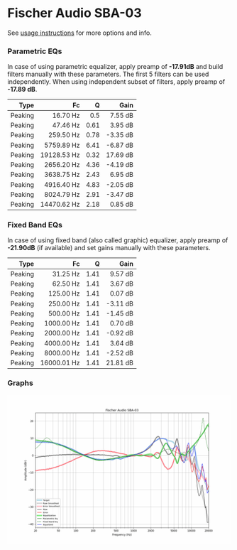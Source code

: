 # Fischer Audio SBA-03
See [usage instructions](https://github.com/jaakkopasanen/AutoEq#usage) for more options and info.

### Parametric EQs
In case of using parametric equalizer, apply preamp of **-17.91dB** and build filters manually
with these parameters. The first 5 filters can be used independently.
When using independent subset of filters, apply preamp of **-17.89 dB**.

| Type    | Fc          |    Q | Gain     |
|--------:|------------:|-----:|---------:|
| Peaking | 16.70 Hz    | 0.5  | 7.55 dB  |
| Peaking | 47.46 Hz    | 0.61 | 3.95 dB  |
| Peaking | 259.50 Hz   | 0.78 | -3.35 dB |
| Peaking | 5759.89 Hz  | 6.41 | -6.87 dB |
| Peaking | 19128.53 Hz | 0.32 | 17.69 dB |
| Peaking | 2656.20 Hz  | 4.36 | -4.19 dB |
| Peaking | 3638.75 Hz  | 2.43 | 6.95 dB  |
| Peaking | 4916.40 Hz  | 4.83 | -2.05 dB |
| Peaking | 8024.79 Hz  | 2.91 | -3.47 dB |
| Peaking | 14470.62 Hz | 2.18 | 0.85 dB  |

### Fixed Band EQs
In case of using fixed band (also called graphic) equalizer, apply preamp of **-21.90dB**
(if available) and set gains manually with these parameters.

| Type    | Fc          |    Q | Gain     |
|--------:|------------:|-----:|---------:|
| Peaking | 31.25 Hz    | 1.41 | 9.57 dB  |
| Peaking | 62.50 Hz    | 1.41 | 3.67 dB  |
| Peaking | 125.00 Hz   | 1.41 | 0.07 dB  |
| Peaking | 250.00 Hz   | 1.41 | -3.11 dB |
| Peaking | 500.00 Hz   | 1.41 | -1.45 dB |
| Peaking | 1000.00 Hz  | 1.41 | 0.70 dB  |
| Peaking | 2000.00 Hz  | 1.41 | -0.92 dB |
| Peaking | 4000.00 Hz  | 1.41 | 3.64 dB  |
| Peaking | 8000.00 Hz  | 1.41 | -2.52 dB |
| Peaking | 16000.01 Hz | 1.41 | 21.81 dB |

### Graphs
![](./Fischer%20Audio%20SBA-03.png)